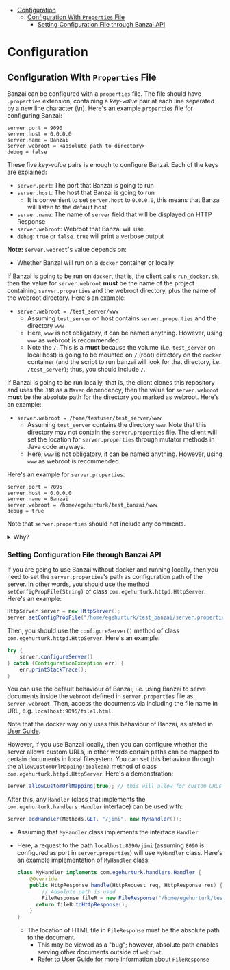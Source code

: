 - [Configuration](#configuration)
  - [Configuration With `Properties` File](#configuration-with-properties-file)
    - [Setting Configuration File through Banzai API](#setting-configuration-file-through-banzai-api)


# Configuration


## Configuration With `Properties` File
Banzai can be configured with a `properties` file. The file should have `.properties` extension, containing a *key-value* pair at each line seperated by a new line character (\n). Here's an example `properties` file for configuring Banzai:

```properties
server.port = 9090
server.host = 0.0.0.0
server.name = Banzai
server.webroot = <absolute_path_to_directory>
debug = false
```

These five *key-value* pairs is enough to configure Banzai. Each of the keys are explained:
* `server.port`: The port that Banzai is going to run
* `server.host`: The host that Banzai is going to run
  * It is convenient to set `server.host` to `0.0.0.0`, this means that Banzai will listen to the default host
* `server.name`: The name of `server` field that will be displayed on HTTP Response
* `server.webroot`: Webroot that Banzai will use
* `debug`: `true` or `false`. `true` will print a verbose output

**Note:** `server.webroot`'s value depends on:
* Whether Banzai will run on a `docker` container or locally

If Banzai is going to be run on `docker`, that is, the client calls `run_docker.sh`, then the value for `server.webroot` **must** be the name of the project containing `server.properties` and the webroot directory, plus the name of the webroot directory. Here's an example:
* `server.webroot = /test_server/www`
  * Assuming `test_server` on host contains `server.properties` and the directory `www`
  * Here, `www` is not obligatory, it can be named anything. However, using `www` as webroot is recommended.
  * Note the `/`. This is a **must** because the volume (i.e. `test_server` on local host) is going to be mounted on `/` (root) directory on the `docker` container (and the script to run banzai will look for that directory, i.e. `/test_server`); thus, you should include `/`.

If Banzai is going to be run locally, that is, the client clones this repository and uses the `JAR` as a `Maven` dependency, then the value for `server.webroot` **must** be the absolute path for the directory you marked as webroot. Here's an example:
* `server.webroot = /home/testuser/test_server/www`
  * Assuming `test_server` contains the directory `www`. Note that this directory may not contain the `server.properties` file. The client will set the location for `server.properties` through mutator methods in Java code anyways.
  * Here, `www` is not obligatory, it can be named anything. However, using `www` as webroot is recommended. 

Here's an example for `server.properties`:

```properties
server.port = 7095
server.host = 0.0.0.0
server.name = Banzai
server.webroot = /home/egehurturk/test_banzai/www
debug = true
```

Note that `server.properties` should not include any comments. 
<details>
<summary>Why?</summary>

Because the script `/scripts/parser.sh` used to parse the `properties` file includes comments if the file contains comments. Thus, you should not include any comments in `server.properties`. 

</details>


### Setting Configuration File through Banzai API
If you are going to use Banzai without docker and running locally, then you need to set the `server.properties`'s path as configuration path of the server. In other words, you should use the method `setConfigPropFile(String)` of class `com.egehurturk.httpd.HttpServer`. Here's an example:

```java
HttpServer server = new HttpServer();
server.setConfigPropFile("/home/egehurturk/test_banzai/server.properties");
```
Then, you should use the `configureServer()` method of class `com.egehurturk.httpd.HttpServer`. Here's an example:

```java
try {
    server.configureServer()
} catch (ConfigurationException err) {
    err.printStackTrace();
}
```

You can use the default behaviour of Banzai, i.e. using Banzai to serve documents inside the `webroot` defined in `server.properties` file as `server.webroot`. Then, access the documents via including the file name in URL, e.g. `localhost:9095/file1.html`. 

Note that the docker way only uses this behaviour of Banzai, as stated in [User Guide](User-Guide.md). 

However, if you use Banzai locally, then you can configure whether the server allows custom URLs, in other words certain paths can be mapped to certain documents in local filesystem. You can set this behaviour through the `allowCustomUrlMapping(boolean)` method of class `com.egehurturk.httpd.HttpServer`. Here's a demonstration:

```java
server.allowCustomUrlMapping(true); // this will allow for custom URLs
```

After this, any `Handler` (class that implements the `com.egehurturk.handlers.Handler` interface) can be used with:
```java
server.addHandler(Methods.GET, "/jimi", new MyHandler());
```
* Assuming that `MyHandler` class implements the interface `Handler`
* Here, a request to the path `localhost:8090/jimi` (assuming `8090` is configured as port in `server.properties`) will use `MyHandler` class. Here's an example implementation of `MyHandler` class:
  ```java
  class MyHandler implements com.egehurturk.handlers.Handler {
      @Override
      public HttpResponse handle(HttpRequest req, HttpResponse res) {
          // Absolute path is used
          FileResponse fileR = new FileResponse("/home/egehurturk/test_banzai/www/jimi_hendrix.html", res.getStream()); 
        return fileR.toHttpResponse();
      }
  }
  ```

  * The location of HTML file in `FileResponse` must be the absolute path to the document. 
    * This may be viewed as a "bug"; however, absolute path enables serving other documents outside of `webroot`. 
    * Refer to [User Guide](User-Guide.md) for more information about `FileResponse`



  